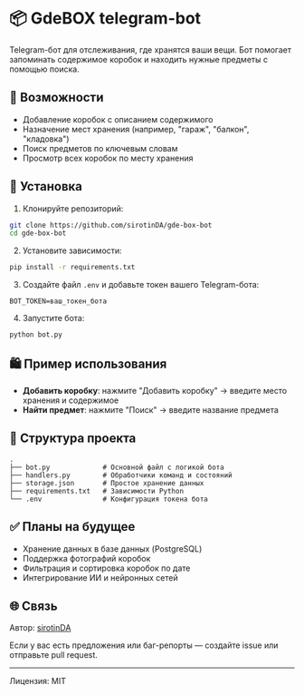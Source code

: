 # 📦 GdeBOX telegram-bot

Telegram-бот для отслеживания, где хранятся ваши вещи. Бот помогает запоминать содержимое коробок и находить нужные предметы с помощью поиска.

## 🚀 Возможности

- Добавление коробок с описанием содержимого
- Назначение мест хранения (например, "гараж", "балкон", "кладовка")
- Поиск предметов по ключевым словам
- Просмотр всех коробок по месту хранения

## 💠 Установка

1. Клонируйте репозиторий:

```bash
git clone https://github.com/sirotinDA/gde-box-bot
cd gde-box-bot
```

2. Установите зависимости:

```bash
pip install -r requirements.txt
```

3. Создайте файл `.env` и добавьте токен вашего Telegram-бота:

```env
BOT_TOKEN=ваш_токен_бота
```

4. Запустите бота:

```bash
python bot.py
```

## 🛍 Пример использования

- **Добавить коробку**: нажмите "Добавить коробку" → введите место хранения и содержимое
- **Найти предмет**: нажмите "Поиск" → введите название предмета

## 📂 Структура проекта

```
.
├── bot.py             # Основной файл с логикой бота
├── handlers.py        # Обработчики команд и состояний
├── storage.json       # Простое хранение данных
├── requirements.txt   # Зависимости Python
└── .env               # Конфигурация токена бота
```

## ✅ Планы на будущее

- Хранение данных в базе данных (PostgreSQL)
- Поддержка фотографий коробок
- Фильтрация и сортировка коробок по дате
- Интегрирование ИИ и нейронных сетей

## 🌐 Связь

Автор: [sirotinDA](https://github.com/sirotinDA)

Если у вас есть предложения или баг-репорты — создайте issue или отправьте pull request.

---

Лицензия: MIT
